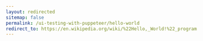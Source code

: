 ```yaml
---
layout: redirected
sitemap: false
permalink: /ui-testing-with-puppeteer/hello-world
redirect_to: https://en.wikipedia.org/wiki/%22Hello,_World!%22_program
---
```



